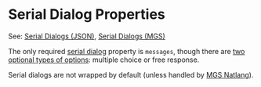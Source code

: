 # Serial Dialog Properties

See: [Serial Dialogs (JSON)](../dialogs/serial_dialogs_json), [Serial Dialogs (MGS)](../mgs/serial_dialogs_mgs)

The only required [serial dialog](../dialogs/serial_dialogs) property is `messages`, though there are [two optional types of options](../dialogs/serial_dialog_options_json): multiple choice or free response.

Serial dialogs are not wrapped by default (unless handled by [MGS Natlang](../mgs/mgs_natlang)).

